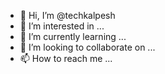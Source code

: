 - 👋 Hi, I’m @techkalpesh
- 👀 I’m interested in ...
- 🌱 I’m currently learning ...
- 💞️ I’m looking to collaborate on ...
- 📫 How to reach me ...

<!---
techkalpesh/techkalpesh is a ✨ special ✨ repository because its `README.md` (this file) appears on your GitHub profile.
You can click the Preview link to take a look at your changes.
--->
